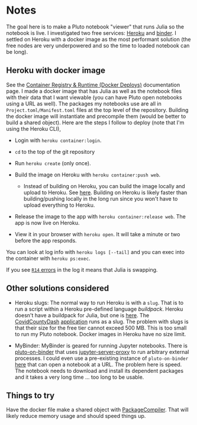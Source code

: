 # Notes

The goal here is to make a Pluto notebook "viewer" that runs Julia so the notebook is live. I investigated two free services: [Heroku](http://heroku.com/) and [binder](https://mybinder.org). I settled on Heroku with a docker image as the most performant solution (the free nodes are very underpowered and so the time to loaded notebook can be long).

## Heroku with docker image

See the [Container Registry & Runtime (Docker Deploys)](https://devcenter.heroku.com/articles/container-registry-and-runtime) documentation page. I made a docker image that has Julia as well as the notebook files with their data that I want viewable (you can have Pluto open notebooks using a URL as well). The packages my notebooks use are all in `Project.toml/Manifest.toml` files at the top level of the repository. Building the docker image will instantiate and precompile them (would be better to build a shared object). Here are the steps I follow to deploy (note that I'm using the Heroku CLI),

- Login with `heroku container:login`.

- `cd` to the top of the git repository

- Run `heroku create` (only once).

- Build the image on Heroku with `heroku container:push web`.

    - Instead of building on Heroku, you can build the image locally and upload to Heroku. See [here](https://devcenter.heroku.com/articles/container-registry-and-runtime#pushing-an-existing-image). Building on Heroku is likely faster than building/pushing locally in the long run since you won't have to upload everything to Heroku.

- Release the image to the app with `heroku container:release web`. The app is now live on Heroku.

- View it in your browser with `heroku open`. It will take a minute or two before the app responds.

You can look at log info with `heroku logs [--tail]` and you can exec into the container with `heroku ps:exec`.

If you see [`R14` errors](https://devcenter.heroku.com/articles/error-codes#r14-memory-quota-exceeded) in the log it means that Julia is swapping.

## Other solutions considered

- Heroku slugs: The normal way to run Heroku is with a `slug`. That is to run a script within a Heroku pre-defined language *buildpack*. Heroku doesn't have a buildpack for Julia, but one is [here](https://github.com/mbauman/heroku-buildpack-julia). The [CovidCountyDash](http://covid-county-dash.herokuapp.com) [application](https://github.com/mbauman/CovidCountyDash.jl) runs as a slug. The problem with slugs is that their size for the free tier cannot exceed 500 MB. This is too small to run my Pluto notebook. Docker images in Heroku have no size limit.

- MyBinder: MyBinder is geared for running Jupyter notebooks. There is [pluto-on-binder](https://github.com/fonsp/pluto-on-binder) that uses [jupyter-server-proxy](https://jupyter-server-proxy.readthedocs.io/en/latest/) to run arbitrary external processes. I could even use a pre-existing instance of `pluto-on-binder` [here](https://pluto-on-binder.glitch.me) that can open a notebook at a URL. The problem here is speed. The notebook needs to download and install its dependent packages and it takes a very long time ... too long to be usable.

## Things to try

Have the docker file make a shared object with [PackageCompiler](https://github.com/JuliaLang/PackageCompiler.jl). That will likely reduce memory usage and should speed things up.
